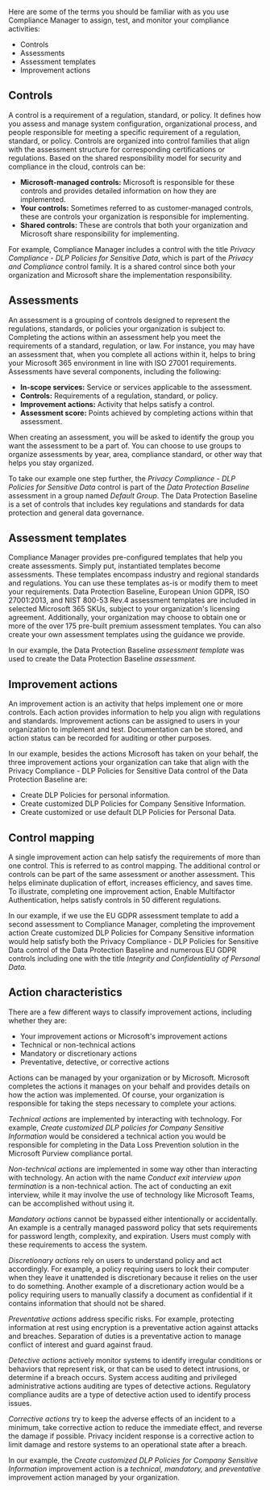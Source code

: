 Here are some of the terms you should be familiar with as you use Compliance Manager to assign, test, and monitor your compliance activities:

- Controls
- Assessments
- Assessment templates
- Improvement actions

## Controls

A control is a requirement of a regulation, standard, or policy. It defines how you assess and manage system configuration, organizational process, and people responsible for meeting a specific requirement of a regulation, standard, or policy. Controls are organized into control families that align with the assessment structure for corresponding certifications or regulations. Based on the shared responsibility model for security and compliance in the cloud, controls can be:

- **Microsoft-managed controls:** Microsoft is responsible for these controls and provides detailed information on how they are implemented.
- **Your controls:** Sometimes referred to as customer-managed controls, these are controls your organization is responsible for implementing.
- **Shared controls:** These are controls that both your organization and Microsoft share responsibility for implementing.

For example, Compliance Manager includes a control with the title *Privacy Compliance - DLP Policies for Sensitive Data*, which is part of the *Privacy and Compliance* control family. It is a shared control since both your organization and Microsoft share the implementation responsibility.

## Assessments

An assessment is a grouping of controls designed to represent the regulations, standards, or policies your organization is subject to. Completing the actions within an assessment help you meet the requirements of a standard, regulation, or law. For instance, you may have an assessment that, when you complete all actions within it, helps to bring your Microsoft 365 environment in line with ISO 27001 requirements. Assessments have several components, including the following:

- **In-scope services:** Service or services applicable to the assessment.
- **Controls:** Requirements of a regulation, standard, or policy.
- **Improvement actions:** Activity that helps satisfy a control.
- **Assessment score:** Points achieved by completing actions within that assessment.

When creating an assessment, you will be asked to identify the group you want the assessment to be a part of. You can choose to use groups to organize assessments by year, area, compliance standard, or other way that helps you stay organized.

To take our example one step further, the *Privacy Compliance - DLP Policies for Sensitive Data* control is part of the *Data Protection Baseline* assessment in a group named *Default Group*. The Data Protection Baseline is a set of controls that includes key regulations and standards for data protection and general data governance.

## Assessment templates

Compliance Manager provides pre-configured templates that help you create assessments. Simply put, instantiated templates become assessments. These templates encompass industry and regional standards and regulations. You can use these templates as-is or modify them to meet your requirements. Data Protection Baseline, European Union GDPR, ISO 27001:2013, and NIST 800-53 Rev.4 assessment templates are included in selected Microsoft 365 SKUs, subject to your organization's licensing agreement. Additionally, your organization may choose to obtain one or more of the over 175 pre-built premium assessment templates. You can also create your own assessment templates using the guidance we provide.

In our example, the Data Protection Baseline *assessment template* was used to create the Data Protection Baseline *assessment.*
  
## Improvement actions

An improvement action is an activity that helps implement one or more controls. Each action provides information to help you align with regulations and standards. Improvement actions can be assigned to users in your organization to implement and test. Documentation can be stored, and action status can be recorded for auditing or other purposes.

In our example, besides the actions Microsoft has taken on your behalf, the three improvement actions your organization can take that align with the Privacy Compliance - DLP Policies for Sensitive Data control of the Data Protection Baseline are:

- Create DLP Policies for personal information.  
- Create customized DLP Policies for Company Sensitive Information.
- Create customized or use default DLP Policies for Personal Data.

## Control mapping

A single improvement action can help satisfy the requirements of more than one control. This is referred to as control mapping. The additional control or controls can be part of the same assessment or another assessment. This helps eliminate duplication of effort, increases efficiency, and saves time. To illustrate, completing one improvement action, Enable Multifactor Authentication, helps satisfy controls in 50 different regulations.

In our example, if we use the EU GDPR assessment template to add a second assessment to Compliance Manager, completing the improvement action Create customized DLP Policies for Company Sensitive information would help satisfy both the Privacy Compliance - DLP Policies for Sensitive Data control of the Data Protection Baseline and numerous EU GDPR controls including one with the title *Integrity and Confidentiality of Personal Data.*

## Action characteristics

There are a few different ways to classify improvement actions, including whether they are:

- Your improvement actions or Microsoft's improvement actions
- Technical or non-technical actions
- Mandatory or discretionary actions
- Preventative, detective, or corrective actions

Actions can be managed by your organization or by Microsoft. Microsoft completes the actions it manages on your behalf and provides details on how the action was implemented. Of course, your organization is responsible for taking the steps necessary to complete your actions.

*Technical actions* are implemented by interacting with technology. For example, *Create customized DLP policies for Company Sensitive Information* would be considered a technical action you would be responsible for completing in the Data Loss Prevention solution in the Microsoft Purview compliance portal.

*Non-technical actions* are implemented in some way other than interacting with technology. An action with the name *Conduct exit interview upon termination* is a non-technical action. The act of conducting an exit interview, while it may involve the use of technology like Microsoft Teams, can be accomplished without using it. 

*Mandatory actions* cannot be bypassed either intentionally or accidentally. An example is a centrally managed password policy that sets requirements for password length, complexity, and expiration. Users must comply with these requirements to access the system.

*Discretionary actions* rely on users to understand policy and act accordingly. For example, a policy requiring users to lock their computer when they leave it unattended is discretionary because it relies on the user to do something. Another example of a discretionary action would be a policy requiring users to manually classify a document as confidential if it contains information that should not be shared.

*Preventative actions* address specific risks. For example, protecting information at rest using encryption is a preventative action against attacks and breaches. Separation of duties is a preventative action to manage conflict of interest and guard against fraud.

*Detective actions* actively monitor systems to identify irregular conditions or behaviors that represent risk, or that can be used to detect intrusions, or determine if a breach occurs. System access auditing and privileged administrative actions auditing are types of detective actions. Regulatory compliance audits are a type of detective action used to identify process issues.

*Corrective actions* try to keep the adverse effects of an incident to a minimum, take corrective action to reduce the immediate effect, and reverse the damage if possible. Privacy incident response is a corrective action to limit damage and restore systems to an operational state after a breach.

In our example, the *Create customized DLP Policies for Company Sensitive Information* improvement action is a *technical, mandatory,* and *preventative* improvement action managed by your organization.
